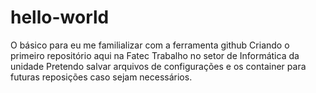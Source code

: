 # hello-world
O básico para eu me familializar com a ferramenta github
Criando o primeiro repositório aqui na Fatec
Trabalho no setor de Informática da unidade
Pretendo salvar arquivos de configurações e
os container para futuras reposições caso sejam
necessários.
